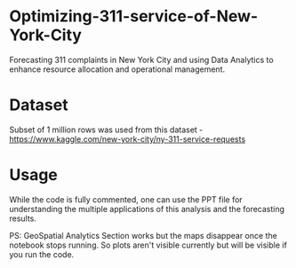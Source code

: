 # Optimizing-311-service-of-New-York-City
Forecasting 311 complaints in New York City and using Data Analytics to enhance resource allocation and operational management.

# Dataset
Subset of 1 million rows was used from this dataset - https://www.kaggle.com/new-york-city/ny-311-service-requests

# Usage
While the code is fully commented, one can use the PPT file for understanding the multiple applications of this analysis and the forecasting results. 

PS: GeoSpatial Analytics Section works but the maps disappear once the notebook stops running. So plots aren't visible currently but will be visible if you run the code.

